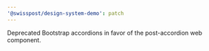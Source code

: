 ```yaml
---
'@swisspost/design-system-demo': patch
---
```


Deprecated Bootstrap accordions in favor of the post-accordion web component.
